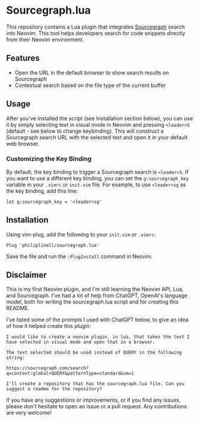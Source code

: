 # Sourcegraph.lua

This repository contains a Lua plugin that integrates
[Sourcegraph](https://sourcegraph.com/) search into Neovim. This tool helps
developers search for code snippets directly from their Neovim environment.

## Features

- Open the URL in the default browser to show search results on Sourcegraph
- Contextual search based on the file type of the current buffer

## Usage

After you've installed the script (see Installation section below), you can use
it by simply selecting text in visual mode in Neovim and pressing `<leader>S`
(default - see below to change keybinding).
This will construct a Sourcegraph search URL with the selected text and open it
in your default web browser.

### Customizing the Key Binding

By default, the key binding to trigger a Sourcegraph search is `<leader>S`. If
you want to use a different key binding, you can set the `g:sourcegraph_key`
variable in your `.vimrc` or `init.vim` file. For example, to use `<leader>sg`
as the key binding, add this line:

```vim
let g:sourcegraph_key = '<leader>sg'
```

## Installation

Using vim-plug, add the following to your `init.vim` or `.vimrc`:

`Plug 'philiplinell/sourcegraph.lua'`

Save the file and run the `:PlugInstall` command in Neovim.

## Disclaimer

This is my first Neovim plugin, and I'm still learning the Neovim API, Lua, and
Sourcegraph. I've had a lot of help from ChatGPT, OpenAI's language model, both
for writing the sourcegraph.lua script and for creating this README.

I've listed some of the prompts I used with ChatGPT below, to give an idea of
how it helped create this plugin:

```
I would like to create a neovim plugin, in lua, that takes the text I have selected in visual mode and open that in a browser.

The text selected should be used instead of QUERY in the following string:

https://sourcegraph.com/search?q=context:global+QUERY&patternType=standard&sm=1
```

```
I'll create a repository that has the sourcegraph.lua file. Can you suggest a readme for the repository?
```

If you have any suggestions or improvements, or if you find any issues, please
don't hesitate to open an issue or a pull request. Any contributions are very
welcome!
